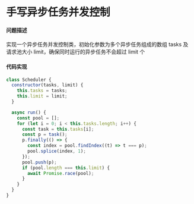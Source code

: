 # 手写异步任务并发控制

#### 问题描述

实现一个异步任务并发控制类，初始化参数为多个异步任务组成的数组 tasks 及请求池大小 limit，确保同时运行的异步任务不会超过 limit 个

#### 代码实现

```javascript
class Scheduler {
  constructor(tasks, limit) {
    this.tasks = tasks;
    this.limit = limit;
  }

  async run() {
    const pool = [];
    for (let i = 0; i < this.tasks.length; i++) {
      const task = this.tasks[i];
      const p = task();
      p.finally(() => {
        const index = pool.findIndex((t) => t === p);
        pool.splice(index, 1);
      });
      pool.push(p);
      if (pool.length === this.limit) {
        await Promise.race(pool);
      }
    }
  }
}
```
